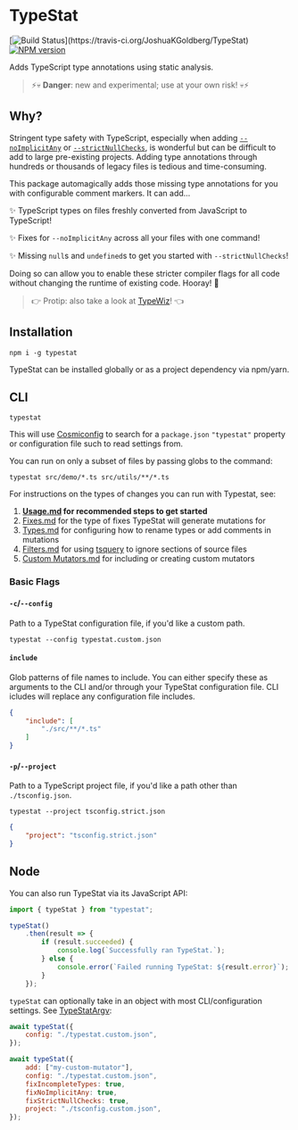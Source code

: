 # TypeStat

[![Build Status](https://travis-ci.org/JoshuaKGoldberg/TypeStat.svg?)](https://travis-ci.org/JoshuaKGoldberg/TypeStat)
[![NPM version](https://badge.fury.io/js/JoshuaKGoldberg.svg)](http://badge.fury.io/js/JoshuaKGoldberg)

Adds TypeScript type annotations using static analysis.

> ⚡💀 **Danger**: new and experimental; use at your own risk! 💀⚡

## Why?

Stringent type safety with TypeScript, especially when adding [`--noImplicitAny`](https://basarat.gitbooks.io/typescript/docs/options/noImplicitAny.html)
or [`--strictNullChecks`](https://www.typescriptlang.org/docs/handbook/release-notes/typescript-2-0.html),
is wonderful but can be difficult to add to large pre-existing projects.
Adding type annotations through hundreds or thousands of legacy files is tedious and time-consuming.

This package automagically adds those missing type annotations for you with configurable comment markers.
It can add...

✨ TypeScript types on files freshly converted from JavaScript to TypeScript!

✨ Fixes for `--noImplicitAny` across all your files with one command!

✨ Missing `null`s and `undefined`s to get you started with `--strictNullChecks`!

Doing so can allow you to enable these stricter compiler flags for all code without changing the runtime of existing code.
Hooray!
💪

> 👉 Protip: also take a look at [TypeWiz](https://github.com/urish/typewiz)! 👈

## Installation

```shell
npm i -g typestat
```

TypeStat can be installed globally or as a project dependency via npm/yarn.

## CLI

```shell
typestat
```

This will use [Cosmiconfig](https://github.com/davidtheclark/cosmiconfig)
to search for a `package.json` `"typestat"` property or configuration file such to read settings from.

You can run on only a subset of files by passing globs to the command:

```shell
typestat src/demo/*.ts src/utils/**/*.ts
```

For instructions on the types of changes you can run with Typestat, see:

1. **[Usage.md](./docs/Usage.md) for recommended steps to get started**
2. [Fixes.md](./docs/Fixes.md) for the type of fixes TypeStat will generate mutations for
3. [Types.md](./docs/Types.md) for configuring how to rename types or add comments in mutations
4. [Filters.md](./docs/Filters.md) for using [tsquery](https://github.com/phenomnomnominal/tsquery) to ignore sections of source files
5. [Custom Mutators.md](./docs/Custom%20Mutators.md) for including or creating custom mutators

### Basic Flags

#### `-c`/`--config`

Path to a TypeStat configuration file, if you'd like a custom path.

```shell
typestat --config typestat.custom.json
```

#### `include`

Glob patterns of file names to include.
You can either specify these as arguments to the CLI and/or through your TypeStat configuration file.
CLI icludes will replace any configuration file includes.

```json
{
    "include": [
        "./src/**/*.ts"
    ]
}
```

#### `-p`/`--project`

Path to a TypeScript project file, if you'd like a path other than `./tsconfig.json`.

```shell
typestat --project tsconfig.strict.json
```

```json
{
    "project": "tsconfig.strict.json"
}
```

## Node

You can also run TypeStat via its JavaScript API:

```javascript
import { typeStat } from "typestat";

typeStat()
    .then(result => {
        if (result.succeeded) {
            console.log(`Successfully ran TypeStat.`);
        } else {
            console.error(`Failed running TypeStat: ${result.error}`);
        }
    });
```

`typeStat` can optionally take in an object with most CLI/configuration settings.
See [TypeStatArgv](./src/index.ts):

```javascript
await typeStat({
    config: "./typestat.custom.json",
});
```

```javascript
await typeStat({
    add: ["my-custom-mutator"],
    config: "./typestat.custom.json",
    fixIncompleteTypes: true,
    fixNoImplicitAny: true,
    fixStrictNullChecks: true,
    project: "./tsconfig.custom.json",
});
```
